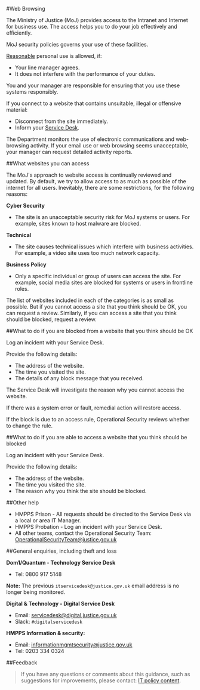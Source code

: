 #Web Browsing

The Ministry of Justice (MoJ) provides access to the Intranet and Internet for business use. The access helps you to do your job effectively and efficiently.

MoJ security policies governs your use of these facilities.

[Reasonable](/guidance/security/it-computer-security/acceptable-use/) personal use is allowed, if:

* Your line manager agrees.
* It does not interfere with the performance of your duties.

You and your manager are responsible for ensuring that you use these systems responsibly.

If you connect to a website that contains unsuitable, illegal or offensive material:

* Disconnect from the site immediately.
* Inform your [Service Desk](#general-enquiries-including-theft-and-loss).

The Department monitors the use of electronic communications and web-browsing activity. If your email use or web browsing seems unacceptable, your manager can request detailed activity reports.

<a id="what-websites-you-can-access"></a>
##What websites you can access

The MoJ's approach to website access is continually reviewed and updated. By default, we try to allow access to as much as possible of the internet for all users. Inevitably, there are some restrictions, for the following reasons:

**Cyber Security**

* The site is an unacceptable security risk for MoJ systems or users. For example, sites known to host malware are blocked.

**Technical**

* The site causes technical issues which interfere with business activities. For example, a video site uses too much network capacity.

**Business Policy**

* Only a specific individual or group of users can access the site. For example, social media sites are blocked for systems or users in frontline roles.

The list of websites included in each of the categories is as small as possible. But if you cannot access a site that you think should be OK, you can request a review. Similarly, if you can access a site that you think should be blocked, request a review.

<a id="what-to-do-if-you-are-blocked-from-a-website-that-you-think-should-be-ok"></a>
##What to do if you are blocked from a website that you think should be OK

Log an incident with your Service Desk.

Provide the following details:

* The address of the website.
* The time you visited the site.
* The details of any block message that you received.

The Service Desk will investigate the reason why you cannot access the website.

If there was a system error or fault, remedial action will restore access.

If the block is due to an access rule, Operational Security reviews whether to change the rule.

<a id="what-to-do-if-you-are-able-to-access-a-website-that-you-think-should-be-blocked"></a>
##What to do if you are able to access a website that you think should be blocked

Log an incident with your Service Desk.

Provide the following details:

* The address of the website.
* The time you visited the site.
* The reason why you think the site should be blocked.

<a id="other-help"></a>
##Other help

* HMPPS Prison - All requests should be directed to the Service Desk via a local or area IT Manager.
* HMPPS Probation - Log an incident with your Service Desk.
* All other teams, contact the Operational Security Team: [OperationalSecurityTeam@justice.gov.uk](mailto:OperationalSecurityTeam@justice.gov.uk)

<a id="general-enquiries-including-theft-and-loss"></a>
##General enquiries, including theft and loss

**Dom1/Quantum - Technology Service Desk**

* Tel: 0800 917 5148

**Note:** The previous `itservicedesk@justice.gov.uk` email address is no longer being monitored.

**Digital & Technology - Digital Service Desk**

* Email: [servicedesk@digital.justice.gov.uk](mailto:servicedesk@digital.justice.gov.uk)
* Slack: `#digitalservicedesk`

**HMPPS Information & security:**

* Email: [informationmgmtsecurity@justice.gov.uk](mailto:informationmgmtsecurity@justice.gov.uk)
* Tel: 0203 334 0324

<a id="feedback"></a>
##Feedback

> If you have any questions or comments about this guidance, such as suggestions for improvements, please contact: [IT policy content](mailto:itpolicycontent@digital.justice.gov.uk).

